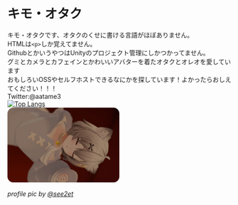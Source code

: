 # キモ・オタク
キモ・オタクです、オタクのくせに書ける言語がほぼありません。<br>
HTMLは`<p>`しか覚えてません。<br>
GithubとかいうやつはUnityのプロジェクト管理にしかつかってません。<br>
グミとカメラとカフェインとかわいいアバターを着たオタクとオレオを愛しています<br>
おもしろいOSSやセルフホストできるなにかを探しています！よかったらおしえてください！！！<br>
Twitter:@aatame3<br>
[![Top Langs](https://github-readme-stats.vercel.app/api/top-langs/?username=aatame3&layout=compact&theme=holi)](https://github.com/anuraghazra/github-readme-stats)<br>
<a href="https://aata.me"><img src=.\img.webp width="50%" height="50%"></a>

*profile pic by [@see2et](https://github.com/see2et)*
